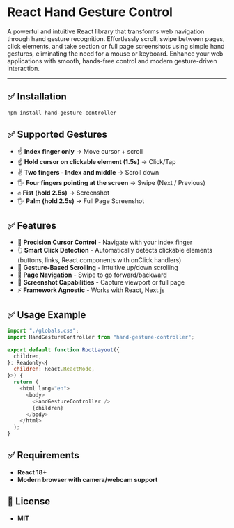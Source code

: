 # React Hand Gesture Control

A powerful and intuitive React library that transforms web navigation through hand gesture recognition. Effortlessly scroll, swipe between pages, click elements, and take section or full page screenshots using simple hand gestures, eliminating the need for a mouse or keyboard. Enhance your web applications with smooth, hands-free control and modern gesture-driven interaction.

---

## ✅ Installation

```bash
npm install hand-gesture-controller
```

## ✅ Supported Gestures

- ☝️ **Index finger only** → Move cursor + scroll
- ☝️ **Hold cursor on clickable element (1.5s)** → Click/Tap
- ✌️ **Two fingers - Index and middle** → Scroll down
- 🖐 **Four fingers pointing at the screen** → Swipe (Next / Previous)
- ✊ **Fist (hold 2.5s)** → Screenshot
- 🖐 **Palm (hold 2.5s)** → Full Page Screenshot

## ✅ Features

- 🎯 **Precision Cursor Control** - Navigate with your index finger
- 👆 **Smart Click Detection** - Automatically detects clickable elements (buttons, links, React components with onClick handlers)
- 📜 **Gesture-Based Scrolling** - Intuitive up/down scrolling
- 🔄 **Page Navigation** - Swipe to go forward/backward
- 📸 **Screenshot Capabilities** - Capture viewport or full page
- ⚡ **Framework Agnostic** - Works with React, Next.js

## ✅ Usage Example

```js
import "./globals.css";
import HandGestureController from "hand-gesture-controller";

export default function RootLayout({
  children,
}: Readonly<{
  children: React.ReactNode,
}>) {
  return (
    <html lang="en">
      <body>
        <HandGestureController />
        {children}
      </body>
    </html>
  );
}
```

## ✅ Requirements

- **React 18+**
- **Modern browser with camera/webcam support**

## 📝 License

- **MIT**
